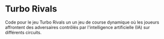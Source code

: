 # Turbo Rivals
Code pour le jeu Turbo Rivals un un jeu de course dynamique où les joueurs affrontent des adversaires contrôlés par l'intelligence artificielle (IA) sur différents circuits. 
